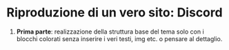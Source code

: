 # Riproduzione di un vero sito: Discord
1. **Prima parte**: realizzazione della struttura base del tema solo con i blocchi colorati senza inserire i veri testi, img etc. o pensare al dettaglio.
